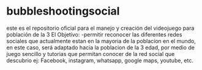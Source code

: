 # bubbleshootingsocial
este es el repositorio oficial para el manejo y creación del videojuego para población de la 3 
El Objetivo:
  -permitir reconocer las diferentes redes sociales que actualmente estan en la mayoria de la poblacion en el mundo, en este caso, será adaptado hacia la poblacion de la 3 edad, por medio de juego sencillo y tutorias que permitan conocer de la red social que descubrio
      ej: Facebook, instagram, whatsapp, google maps, youtube, etc.

